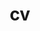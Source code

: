---
layout: cv
permalink: /cv/
title: cv
nav: true
nav_order: 5
cv_pdf: juyi_lin_cv.pdf # you can also use external links here
description:
toc:
  sidebar: left
---